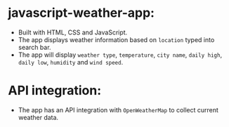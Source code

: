 # javascript-weather-app:

- Built with HTML, CSS and JavaScript.
- The app displays weather information based on `location` typed into search bar.
- The app will display `weather type`, `temperature`, `city name`, `daily high`, `daily low`, `humidity` and `wind speed`.

# API integration:

- The app has an API integration with `OpenWeatherMap` to collect current weather data.
